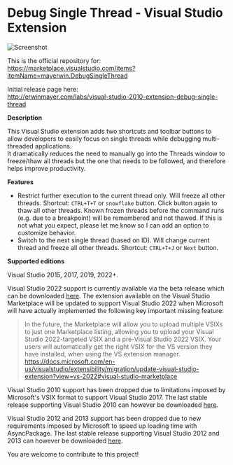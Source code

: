 # Debug Single Thread - Visual Studio Extension
![Screenshot](/DebugSingleThread/Screenshot.png?raw=true "Screenshot")

This is the official repository for:  
https://marketplace.visualstudio.com/items?itemName=mayerwin.DebugSingleThread

Initial release page here:  
http://erwinmayer.com/labs/visual-studio-2010-extension-debug-single-thread

**Description**

This Visual Studio extension adds two shortcuts and toolbar buttons to allow developers to easily focus on single threads while debugging multi-threaded applications.  
It dramatically reduces the need to manually go into the Threads window to freeze/thaw all threads but the one that needs to be followed, and therefore helps improve productivity.

**Features**
- Restrict further execution to the current thread only. Will freeze all other threads. Shortcut: `CTRL+T+T` or `snowflake` button. Click button again to thaw all other threads. Known frozen threads before the command runs (e.g. due to a breakpoint) will be remembered and not thawed. If this is not what you expect, please let me know so I can add an option to customize behavior.
- Switch to the next single thread (based on ID). Will change current thread and freeze all other threads. Shortcut: `CTRL+T+J` or `Next` button.

**Supported editions**

Visual Studio 2015, 2017, 2019, 2022+.

Visual Studio 2022 support is currently available via the beta release which can be downloaded [here](https://github.com/mayerwin/vs-debug-single-thread/releases/tag/4.0.0). The extension available on the Visual Studio Marketplace will be updated to support Visual Studio 2022 when Microsoft will have actually implemented the following key important missing feature:

> In the future, the Marketplace will allow you to upload multiple VSIXs to just one Marketplace listing, allowing you to upload your Visual Studio 2022-targeted VSIX and a pre-Visual Studio 2022 VSIX. Your users will automatically get the right VSIX for the VS version they have installed, when using the VS extension manager.
https://docs.microsoft.com/en-us/visualstudio/extensibility/migration/update-visual-studio-extension?view=vs-2022#visual-studio-marketplace

Visual Studio 2010 support has been dropped due to limitations imposed by Microsoft's VSIX format to support Visual Studio 2017. The last stable release supporting Visual Studio 2010 can however be downloaded [here](https://github.com/mayerwin/vs-debug-single-thread/releases/tag/1.1.3).

Visual Studio 2012 and 2013 support has been dropped due to new requirements imposed by Microsoft to speed up loading time with AsyncPackage. The last stable release supporting Visual Studio 2012 and 2013 can however be downloaded [here](https://github.com/mayerwin/vs-debug-single-thread/releases/tag/1.1.3_2012-2017).

You are welcome to contribute to this project!